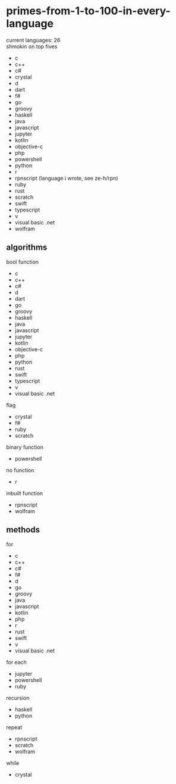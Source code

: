 # primes-from-1-to-100-in-every-language
current languages: 26
<br>shmokin on top fives
- c
- c++
- c#
- crystal
- d
- dart
- f#
- go
- groovy
- haskell
- java
- javascript
- jupyter
- kotlin
- objective-c
- php
- powershell
- python
- r
- rpnscript (language i wrote, see ze-h/rpn)
- ruby
- rust
- scratch
- swift
- typescript
- v
- visual basic .net
- wolfram

## algorithms
bool function
- c
- c++
- c#
- d
- dart
- go
- groovy
- haskell
- java
- javascript
- jupyter
- kotlin
- objective-c
- php
- python
- rust
- swift
- typescript
- v
- visual basic .net

flag
- crystal
- f#
- ruby
- scratch

binary function
- powershell

no function
- r

inbuilt function
- rpnscript
- wolfram

## methods
for
- c
- c++
- c#
- f#
- d
- go
- groovy
- java
- javascript
- kotlin
- php
- r
- rust
- swift
- v
- visual basic .net

for each
- jupyter
- powershell
- ruby

recursion
- haskell
- python

repeat
- rpnscript
- scratch
- wolfram

while
- crystal